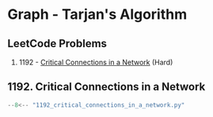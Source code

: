 # Graph - Tarjan's Algorithm

## LeetCode Problems

1. 1192 - [Critical Connections in a Network](https://leetcode.com/problems/critical-connections-in-a-network/) (Hard)

## 1192. Critical Connections in a Network

```python
--8<-- "1192_critical_connections_in_a_network.py"
```
